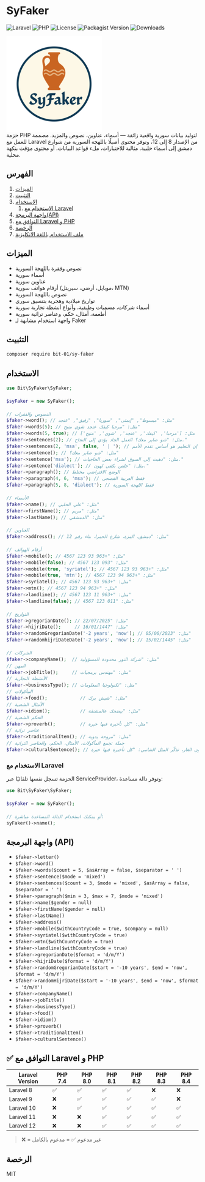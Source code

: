 
# SyFaker
![Laravel](https://img.shields.io/badge/Laravel-8–12-f53003?style=flat&logo=laravel&logoColor=white)
![PHP](https://img.shields.io/badge/PHP-7.4–8.4-4F5B93?style=flat&logo=php&logoColor=white)
![License](https://img.shields.io/github/license/bit-01/sy-faker?style=flat)
![Packagist Version](https://img.shields.io/packagist/v/bit-01/sy-faker?style=flat)
![Downloads](https://img.shields.io/packagist/dt/bit-01/sy-faker?style=flat)

<img src="image.png" alt="SyFaker" width="250" style="display: block;" />
حزمة PHP لتوليد بيانات سورية واقعية زائفة — أسماء، عناوين، نصوص والمزيد. مصممة للعمل مع Laravel من الإصدار 8 إلى 12، وتوفر محتوى أصيلًا باللهجة السورية من شوارع دمشق إلى أسماء حلبية. مثالية للاختبارات، ملء قواعد البيانات، أو محتوى مؤقت بنكهة محلية.

## الفهرس
1. [الميزات](#الميزات)
1. [التثبيت](#التثبيت)
1. [الاستخدام](#الاستخدام)
    1. [الاستخدام مع Laravel](#الاستخدام-مع-laravel)
1. [واجهة البرمجة(API)](#واجهة-البرمجة-api)
1. [التوافق مع Laravel و PHP](#-التوافق-مع-laravel-و-php)
1. [الرخصة](#الرخصة)
1. [ملف الاستخدام باللغة الانكليزية](./README.md)

## الميزات
- نصوص وفقرة باللهجة السورية
- أسماء سورية
- عناوين سورية
- أرقام هواتف سورية (موبايل، أرضي، سيريتل، MTN)
- نصوص باللهجة السورية
- تواريخ ميلادية وهجرية بتنسيق سوري
- أسماء شركات، مسميات وظيفية، وأنواع أنشطة تجارية سورية
- أطعمة، أمثال، حكم، وعناصر تراثية سورية
- واجهة استخدام مشابهة لـ Faker


## التثبيت
```bash
composer require bit-01/sy-faker
```

## الاستخدام
```php
use Bit\SyFaker\SyFaker;

$syFaker = new SyFaker();

// النصوص والفقرات
$faker->word(); // مثل: "مبسوط", "إيمتى", "سوريا", "رفيق", "عنجد"
$faker->words(5); // مثل: "مرحبا كيفك عنجد شوي منيح"
$faker->words(5, true); // مثل: ['مرحبا', 'كيفك', 'عنجد', 'شوي', 'منيح']
$faker->sentences(2); // مثل: "شو صاير معك؟ العمل الجاد يؤدي إلى النجاح."
$faker->sentences(2, 'msa', false, ' | '); // مثل: "ذهبت إلى السوق | إن التعليم هو أساس تقدم الأمم."
$faker->sentence(); // مثل: "شو صاير معك؟"
$faker->sentence('msa'); // مثل: "ذهبت إلى السوق لشراء بعض الحاجيات."
$faker->sentence('dialect'); // مثل: "خلص بكفي لهون."
$faker->paragraph(); // الوضع الافتراضي مختلط
$faker->paragraph(4, 6, 'msa'); // فقط العربية الفصحى
$faker->paragraph(5, 8, 'dialect'); // فقط اللهجة السورية

// الأسماء
$faker->name(); // مثل: "علي الحلبي"
$faker->firstName(); // مثل: "مريم"
$faker->lastName(); // مثل: "الدمشقي"

// العناوين
$faker->address(); // مثل: "دمشق، المزة، شارع الحمرا، بناء رقم 12"

// أرقام الهواتف
$faker->mobile(); // مثل: "+963 93 123 4567"
$faker->mobile(false); // مثل: "093 123 4567"
$faker->mobile(true, 'syriatel'); // مثل: "+963 93 123 4567"
$faker->mobile(true, 'mtn'); // مثل: "+963 94 123 4567"
$faker->syriatel(); // مثل: "+963 93 123 4567"
$faker->mtn(); // مثل: "+963 94 123 4567"
$faker->landline(); // مثل: "+963 11 123 4567"
$faker->landline(false); // مثل: "011 123 4567"

// التواريخ
$faker->gregorianDate(); // مثل: "22/07/2025"
$faker->hijriDate();     // مثل: "16/01/1447"
$faker->randomGregorianDate('-2 years', 'now'); // مثل: "05/06/2023"
$faker->randomhijriDateDate('-2 years', 'now'); // مثل: "15/02/1445"

// الشركات
$faker->companyName();  // مثل: "شركة النور محدودة المسؤولية"
// المهن
$faker->jobTitle();     // مثل: "مهندس برمجيات"
// الأنشطة التجارية
$faker->businessType(); // مثل: "تكنولوجيا المعلومات"
// المأكولات
$faker->food();            // مثل: "شيش برك"
// الأمثال الشعبية
$faker->idiom();           // مثل: "بيضحك عالمشنقة"
// الحكم الشعبية
$faker->proverb();         // مثل: "كل تأخيرة فيها خيرة"
// عناصر تراثية
$faker->traditionalItem(); // مثل: "مروحة يدوية"
// جملة تجمع المأكولات، الأمثال، الحكم، والعناصر التراثية
$faker->culturalSentence(); // مثل: وأنت عم تاكل محشي كوسا جنب صابون الغار، تذكّر المثل الشامي: "كل تأخيرة فيها خيرة".

```

### الاستخدام مع Laravel
الحزمة تسجل نفسها تلقائيًا عبر ServiceProvider، وتوفر دالة مساعدة:
```php
use Bit\SyFaker\SyFaker;

$syFaker = new SyFaker();

// أو يمكنك استخدام الدالة المساعدة مباشرة:
syFaker()->name();

```
## واجهة البرمجة (API)
- `$faker->letter()`
- `$faker->word()`
- `$faker->words($count = 5, $asArray = false, $separator = ' ')`
- `$faker->sentence($mode = 'mixed')`
- `$faker->sentences($count = 3, $mode = 'mixed', $asArray = false, $separator = ' ')`
- `$faker->paragraph($min = 3, $max = 7, $mode = 'mixed')`
- `$faker->name($gender = null)`
- `$faker->firstName($gender = null)`
- `$faker->lastName()`
- `$faker->address()`
- `$faker->mobile($withCountryCode = true, $company = null)`
- `$faker->syriatel($withCountryCode = true)`
- `$faker->mtn($withCountryCode = true)`
- `$faker->landline($withCountryCode = true)`
- `$faker->gregorianDate($format = 'd/m/Y')`
- `$faker->hijriDate($format = 'd/m/Y')`
- `$faker->randomGregorianDate($start = '-10 years', $end = 'now', $format = 'd/m/Y')`
- `$faker->randomHijriDate($start = '-10 years', $end = 'now', $format = 'd/m/Y')`
- `$faker->companyName()`
- `$faker->jobTitle()`
- `$faker->businessType()`
- `$faker->food()`
- `$faker->idiom()`
- `$faker->proverb()`
- `$faker->traditionalItem()`
- `$faker->culturalSentence()`

## ✅ التوافق مع Laravel و PHP

| Laravel Version | PHP 7.4 | PHP 8.0 | PHP 8.1 | PHP 8.2 | PHP 8.3 | PHP 8.4 |
|-----------------|---------|---------|---------|---------|---------|---------|
| Laravel 8       | ✅      | ✅      | ✅      | ✅      | ❌      | ❌      |
| Laravel 9       | ❌      | ✅      | ✅      | ✅      | ✅      | ❌      |
| Laravel 10      | ❌      | ✅      | ✅      | ✅      | ✅      | ✅      |
| Laravel 11      | ❌      | ❌      | ✅      | ✅      | ✅      | ✅      |
| Laravel 12      | ❌      | ❌      | ✅      | ✅      | ✅      | ✅      |


> ❌ = غير مدعوم
> ✅ = مدعوم بالكامل



## الرخصة
MIT 
